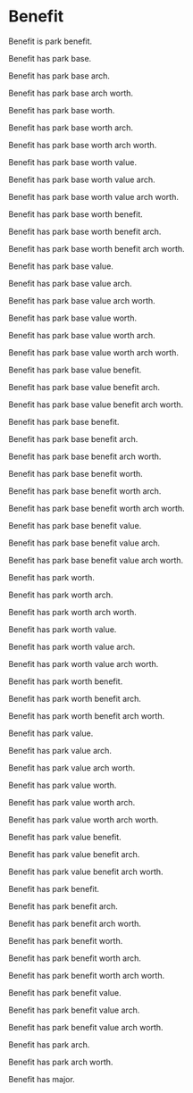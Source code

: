 # Benefit

Benefit is park benefit.

Benefit has park base.

Benefit has park base arch.

Benefit has park base arch worth.

Benefit has park base worth.

Benefit has park base worth arch.

Benefit has park base worth arch worth.

Benefit has park base worth value.

Benefit has park base worth value arch.

Benefit has park base worth value arch worth.

Benefit has park base worth benefit.

Benefit has park base worth benefit arch.

Benefit has park base worth benefit arch worth.

Benefit has park base value.

Benefit has park base value arch.

Benefit has park base value arch worth.

Benefit has park base value worth.

Benefit has park base value worth arch.

Benefit has park base value worth arch worth.

Benefit has park base value benefit.

Benefit has park base value benefit arch.

Benefit has park base value benefit arch worth.

Benefit has park base benefit.

Benefit has park base benefit arch.

Benefit has park base benefit arch worth.

Benefit has park base benefit worth.

Benefit has park base benefit worth arch.

Benefit has park base benefit worth arch worth.

Benefit has park base benefit value.

Benefit has park base benefit value arch.

Benefit has park base benefit value arch worth.

Benefit has park worth.

Benefit has park worth arch.

Benefit has park worth arch worth.

Benefit has park worth value.

Benefit has park worth value arch.

Benefit has park worth value arch worth.

Benefit has park worth benefit.

Benefit has park worth benefit arch.

Benefit has park worth benefit arch worth.

Benefit has park value.

Benefit has park value arch.

Benefit has park value arch worth.

Benefit has park value worth.

Benefit has park value worth arch.

Benefit has park value worth arch worth.

Benefit has park value benefit.

Benefit has park value benefit arch.

Benefit has park value benefit arch worth.

Benefit has park benefit.

Benefit has park benefit arch.

Benefit has park benefit arch worth.

Benefit has park benefit worth.

Benefit has park benefit worth arch.

Benefit has park benefit worth arch worth.

Benefit has park benefit value.

Benefit has park benefit value arch.

Benefit has park benefit value arch worth.

Benefit has park arch.

Benefit has park arch worth.

Benefit has major.